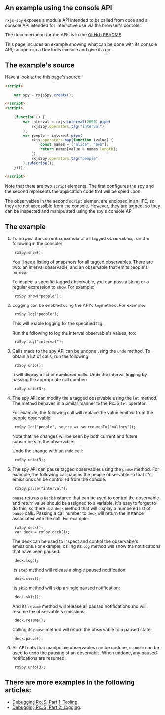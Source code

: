 ## An example using the console API

`rxjs-spy` exposes a module API intended to be called from code and a console API intended for interactive use via the browser's console.

The documentation for the APIs is in the [GitHub README](https://github.com/cartant/rxjs-spy).

This page includes an example showing what can be done with its console API, so open up a DevTools console and give it a go.

## The example's source

Have a look at the this page's source:

```html
<script>

    var spy = rxjsSpy.create();

</script>
<script>

    (function () {
        var interval = rxjs.interval(2000).pipe(
            rxjsSpy.operators.tag("interval")
        );
        var people = interval.pipe(
            rxjs.operators.map(function (value) {
                const names = ["alice", "bob"];
                return names[value % names.length];
            }),
            rxjsSpy.operators.tag("people")
        ).subscribe();
    })();

</script>
```

Note that there are two `script` elements. The first configures the spy and the second represents the application code that will be spied upon.

The observables in the second `script` element are enclosed in an IIFE, so they are not accessible from the console. However, they are tagged, so they can be inspected and manipulated using the spy's console API.

## The example

1. To inspect the current snapshots of all tagged observables, run the following in the console:

        rxSpy.show();

    You'll see a listing of snapshots for all tagged observables. There are two: an interval observable; and an observable that emits people's names.

    To inspect a specific tagged observable, you can pass a string or a regular expression to `show`. For example:

        rxSpy.show("people");

1. Logging can be enabled using the API's `log`method. For example:

        rxSpy.log("people");

    This will enable logging for the specified tag.

    Run the following to log the interval observable's values, too:

        rxSpy.log("interval");

1. Calls made to the spy API can be undone using the `undo` method. To obtain a list of calls, run the following:

        rxSpy.undo();

    It will display a list of numbered calls. Undo the interval logging by passing the appropriate call number:

        rxSpy.undo(3);

1. The spy API can modify the a tagged observable using the `let` method. The method behaves in a similar manner to the RxJS `let` operator.

    For example, the following call will replace the value emitted from the people observable:

        rxSpy.let("people", source => source.mapTo("mallory"));

    Note that the changes will be seen by both current and future subscribers to the observable.

    Undo the change with an `undo` call:

        rxSpy.undo(3);

1. The spy API can pause tagged observables using the `pause` method. For example, the following call pauses the people observable so that it's emissions can be controlled from the console:

        rxSpy.pause("interval");

    `pause` returns a `Deck` instance that can be used to control the observable and return value should be assigned to a variable. It's easy to forget to do this, so there is a `deck` method that will display a numbered list of `pause` calls. Passing a call number to `deck` will return the instance associated with the call. For example:

        rxSpy.deck();
        var deck = rxSpy.deck(1);

    The deck can be used to inspect and control the observable's emissions. For example, calling its `log` method will show the notifications that have been paused:

        deck.log();

    Its `step` method will release a single paused notification:

        deck.step();

    Its `skip` method will skip a single paused notification:

        deck.skip();

    And its `resume` method will release all paused notifications and will resume the observable's emissions:

        deck.resume();

    Calling its `pause` method will return the observable to a paused state:

        deck.pause();

1. All API calls that manipulate observables can be undone, so `undo` can be used to undo the pausing of an observable. When undone, any paused notifications are resumed:

        rxSpy.undo(3);

## There are more examples in the following articles:

* [Debugging RxJS, Part 1: Tooling](https://medium.com/@cartant/debugging-rxjs-4f0340286dd3).
* [Debugging RxJS, Part 2: Logging](https://medium.com/@cartant/debugging-rxjs-part-2-logging-56904459f144).

<script>
    (function(i,s,o,g,r,a,m){i['GoogleAnalyticsObject']=r;i[r]=i[r]||function(){
    (i[r].q=i[r].q||[]).push(arguments)},i[r].l=1*new Date();a=s.createElement(o),
    m=s.getElementsByTagName(o)[0];a.async=1;a.src=g;m.parentNode.insertBefore(a,m)
    })(window,document,'script','https://www.google-analytics.com/analytics.js','ga');
    ga('create', 'UA-103034213-2', 'auto');
    ga('send', 'pageview');
</script>
<script src="https://unpkg.com/core-js/client/core.js"></script>
<script src="https://unpkg.com/rxjs@6/bundles/rxjs.umd.js"></script>
<script src="https://unpkg.com/rxjs-spy@7/bundles/rxjs-spy.umd.js"></script>
<script>

    var spy = rxjsSpy.create();

</script>
<script>

    (function () {
        var interval = rxjs.interval(2000).pipe(
            rxjsSpy.operators.tag("interval")
        );
        var people = interval.pipe(
            rxjs.operators.map(function (value) {
                const names = ["alice", "bob"];
                return names[value % names.length];
            }),
            rxjsSpy.operators.tag("people")
        ).subscribe();
    })();

</script>
